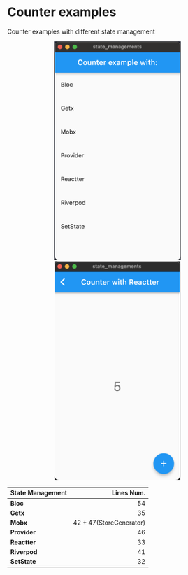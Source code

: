 # Counter examples

Counter examples with different state management
<p align="center">
  <img src="https://github.com/CarLeonDev/state_managements/raw/master/app_capture.png" height="500" alt="App capture" />
  <img src="https://github.com/CarLeonDev/state_managements/raw/master/reactter_capture.png" height="500" alt="Reactter capture" />
</p>

| **State Management** |          **Lines Num.** |
|----------------------|------------------------:|
| **Bloc**             |                      54 |
| **Getx**             |                      35 |
| **Mobx**             | 42 + 47(StoreGenerator) |
| **Provider**         |                      46 |
| **Reactter**         |                      33 |
| **Riverpod**         |                      41 |
| **SetState**         |                      32 |
